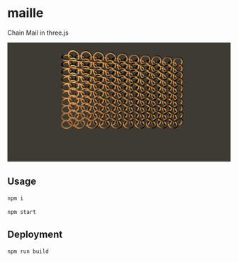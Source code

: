 maille
===================
Chain Mail in three.js

![screenshot](/screenshot.png)

## Usage

```bash
npm i
```
```bash
npm start
```

## Deployment
```bash
npm run build
```
